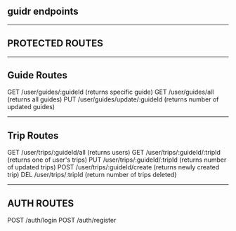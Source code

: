 ## guidr endpoints

---

## PROTECTED ROUTES

---

## Guide Routes

GET /user/guides/:guideId (returns specific guide)
GET /user/guides/all (returns all guides)
PUT /user/guides/update/:guideId (returns number of updated guides)

---

## Trip Routes

GET /user/trips/:guideId/all (returns users)
GET /user/trips/:guideId/:tripId (returns one of user's trips)
PUT /user/trips/:guideId/:tripId (returns number of updated trips)
POST /user/trips/:guideId/create (returns newly created trip)
DEL /user/trips/:tripId (return number of trips deleted)

---

## AUTH ROUTES

POST /auth/login
POST /auth/register
